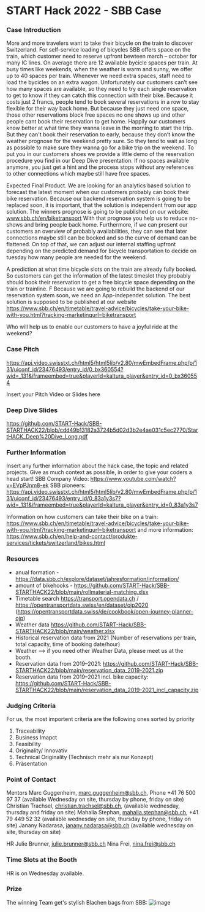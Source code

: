 # START Hack 2022 - SBB Case

### Case Introduction
More and more travelers want to take their bicycle on the train to discover Switzerland. For self-service loading of bicycles SBB offers space on the train, which customer need to reserve upfront bewteen march – october for many IC lines.
On average there are 12 available bycicle spaces per train. At busy times like weekends, when the weather is warm and sunny, we offer up to 40 spaces per train. 
Whenever we need extra spaces, staff need to load the bycicles on an extra wagon.
Unfortunately our customers can’t see how many spaces are available, so they need to try each single reservation to get to know if they can catch this connection with their bike.
Because it costs just 2 francs, people tend to book several reservations in a row to stay flexible for their way back home. But because they just need one space, those other reservations block free spaces no one shows up and other people cant book their reservation to get home. 
Happily our customers know better at what time they wanna leave in the morning to start the trip. But they can't book their reservation to early, because they don’t know the weather prognose for the weekend pretty sure. So they tend to wait as long as possible to make sure they wanna go for a bike trip on the weekend. 
To put you in our customers shoes we provide a little demo of the reservation procedure you find in our Deep Dive presentation. 
If no spaces available anymore, you just get a hint and the process stops without any references to other connections which maybe still have free spaces.


Expected Final Product.
We are looking for an analytics based solution to forecast the latest moment when our customers probably can book their bike reservation. 
Because our backend reservation system is going to be replaced soon, it is important, that the solution is independent from our app solution.
The winners prognose is going to be published on our website: www.sbb.ch/en/biketransport
With that prognose you help us to reduce no-shows and bring people back home.
Furthermore, if we can present our customers an overview of probably availabilities, they can see that later connections maybe still can be booked and so the curve of demand can be flattened.
On top of that, we can adjust our internal staffing upfront depending on the predicted demand for bicycle transportation to decide on tuesday how many people are needed for the weekend.

A prediction at what time bicycle slots on the train are already fully booked. So customers can get the information of the latest timeslot they probably should book their reservation to get a free bicycle space depending on the train or trainline. F
Because we are going to rebuild the backend of our reservation system soon, we need an App-independet solution.
The best solution is supposed to be published at our website https://www.sbb.ch/en/timetable/travel-advice/bicycles/take-your-bike-with-you.html?tracking-marketingurl=biketransport

Who will help us to enable our customers to have a joyful ride at the weekend?

### Case Pitch
https://api.video.swisstxt.ch/html5/html5lib/v2.80/mwEmbedFrame.php/p/131/uiconf_id/23476493/entry_id/0_bx360554?wid=_131&iframeembed=true&playerId=kaltura_player&entry_id=0_bx360554

Insert your Pitch Video or Slides here

### Deep Dive Slides
https://github.com/START-Hack/SBB-STARTHACK22/blob/cdd49b13182a3724b5d02d3b2e4ae031c5ec2770/StartHACK_Deep%20Dive_Long.pdf

### Further Information
Insert any further information about the hack case, the topic and related projects.
Give as much context as possible, in order to give your coders a head start!
SBB Company Video: https://www.youtube.com/watch?v=EVpPJnm8-ek
SBB pioneers: https://api.video.swisstxt.ch/html5/html5lib/v2.80/mwEmbedFrame.php/p/131/uiconf_id/23476493/entry_id/0_83a1y3s7?wid=_131&iframeembed=true&playerId=kaltura_player&entry_id=0_83a1y3s7

Information on how customers can take their bike on a train: https://www.sbb.ch/en/timetable/travel-advice/bicycles/take-your-bike-with-you.html?tracking-marketingurl=biketransport and more information: https://www.sbb.ch/en/help-and-contact/produkte-services/tickets/switzerland/bikes.html

### Resources
- anual formation - https://data.sbb.ch/explore/dataset/jahresformation/information/
- amount of bikehooks - https://github.com/START-Hack/SBB-STARTHACK22/blob/main/rollmaterial-matching.xlsx
-	Timetable search https://transport.opendata.ch / https://opentransportdata.swiss/en/dataset/ojp2020 (https://opentransportdata.swiss/de/cookbook/open-journey-planner-ojp)
-	Weather data https://github.com/START-Hack/SBB-STARTHACK22/blob/main/weather.xlsx
-	Historical reservation data from 2021 (Number of reservations per train, total capacity, time of booking date/hour) 
- Weather --> if you need other Weather Data, please meet us at the booth.
- Reservation data from 2019–2021: https://github.com/START-Hack/SBB-STARTHACK22/blob/main/reservation_data_2019-2021.zip
- Reservation data from 2019–2021 incl. bike capacity: https://github.com/START-Hack/SBB-STARTHACK22/blob/main/reservation_data_2019-2021_incl_capacity.zip

### Judging Criteria
For us, the most importent criteria are the following ones sorted by priority
1. Traceability 
2. Business Imapct 
3. Feasibility 
4. Originality/ Innovativ 
5. Technical Originality (Technisch mehr als nur Konzept) 
6. Präsentation  

### Point of Contact
Mentors
Marc Guggenheim, marc.guggenheim@sbb.ch, Phone +41 76 500 97 37 (available Wednesday on site, thursday by phone, friday on site)
Christian Trachsel, christian.trachsel@sbb.ch, (available wednesday, thursday and friday on site)
Mahalia Stephan, mahalia.stephan@sbb.ch, +41 79 449 52 32 (available wednesday on site, thursday by phone, friday on site)
Janany Nadarasa, janany.nadarasa@sbb.ch (available wednesday on site, thursday on site)

HR
Julie Brunner, julie.brunner@sbb.ch
Nina Frei, nina.frei@sbb.ch


### Time Slots at the Booth
HR is on Wednesday available.

### Prize
The winning Team get's stylish Blachen bags from SBB:
![image](https://user-images.githubusercontent.com/101132509/158331979-bd3f17f3-629f-4f06-821d-9f926cc4df0a.png)
